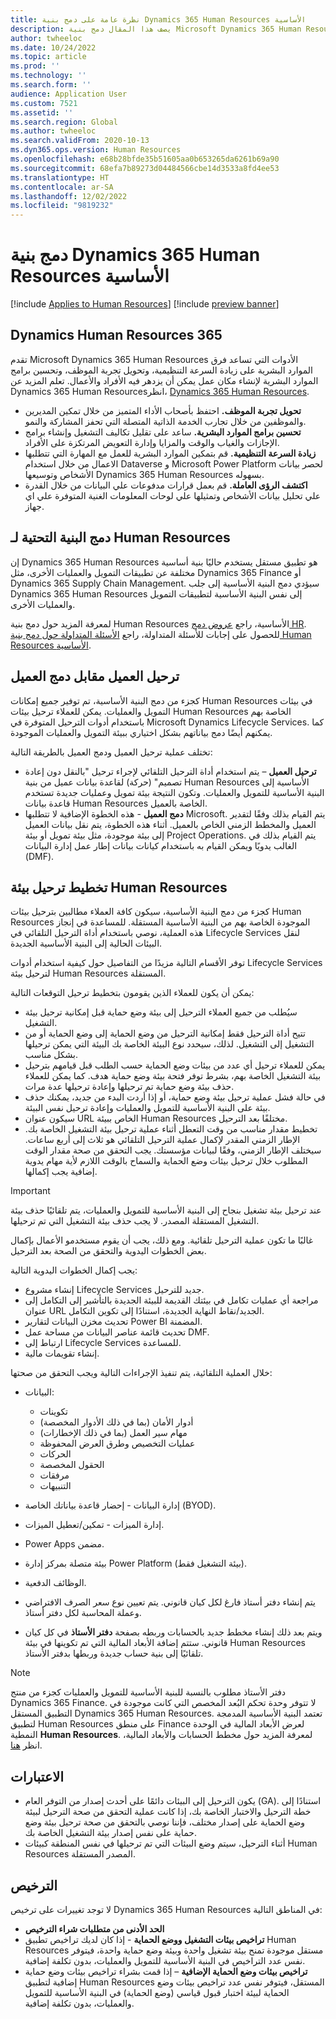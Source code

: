 ```yaml
---
title: نظرة عامة على دمج بنية Dynamics 365 Human Resources الأساسية
description: يصف هذا المقال دمج بنية Microsoft Dynamics 365 Human Resources الأساسية.
author: twheeloc
ms.date: 10/24/2022
ms.topic: article
ms.prod: ''
ms.technology: ''
ms.search.form: ''
audience: Application User
ms.custom: 7521
ms.assetid: ''
ms.search.region: Global
ms.author: twheeloc
ms.search.validFrom: 2020-10-13
ms.dyn365.ops.version: Human Resources
ms.openlocfilehash: e68b28bfde35b51605aa0b653265da6261b69a90
ms.sourcegitcommit: 68efa7b89273d04484566cbe14d3533a8fd4ee53
ms.translationtype: HT
ms.contentlocale: ar-SA
ms.lasthandoff: 12/02/2022
ms.locfileid: "9819232"
---
```

# <a name="dynamics-365-human-resources-infrastructure-merge"></a>دمج بنية Dynamics 365 Human Resources الأساسية 

[!include [Applies to Human Resources](../includes/applies-to-hr.md)]
[!include [preview banner](../includes/preview-banner.md)]

## <a name="dynamics-human-resources-365"></a>Dynamics Human Resources 365

تقدم Microsoft Dynamics 365 Human Resources الأدوات التي تساعد فرق الموارد البشرية على زيادة السرعة التنظيمية، وتحويل تجربة الموظف، وتحسين برامج الموارد البشرية لإنشاء مكان عمل يمكن أن يزدهر فيه الأفراد والأعمال. تعلم المزيد عن Dynamics 365 Human Resourcesانظر، [Dynamics 365 Human Resources](https://dynamics.microsoft.com/human-resources/overview/).

- **تحويل تجربة الموظف.** احتفظ بأصحاب الأداء المتميز من خلال تمكين المديرين والموظفين من خلال تجارب الخدمة الذاتية المتصلة التي تحفز المشاركة والنمو.
- **تحسين برامج الموارد البشرية.** ساعد على تقليل تكاليف التشغيل وإنشاء برامج الإجازات والغياب والوقت والمزايا وإدارة التعويض المرتكزة على الأفراد.
- **زيادة السرعة التنظيمية.** قم بتمكين الموارد البشرية للعمل مع المهارة التي تتطلبها الاعمال من خلال استخدام Dataverse و Microsoft Power Platform لحصر بيانات الأشخاص وتوسيعها Dynamics 365 Human Resources بسهوله.
- **اكتشف الرؤى العاملة.** قم بعمل قرارات مدفوعات علي البيانات من خلال القدرة علي تحليل بيانات الأشخاص وتمثيلها علي لوحات المعلومات الغنية المتوفرة علي اي جهاز.

## <a name="human-resources-infrastructure-merge"></a>دمج البنية التحتية لـ Human Resources

إن Dynamics 365 Human Resources هو تطبيق مستقل يستخدم حاليًا بنية أساسية مختلفة عن تطبيقات التمويل والعمليات الأخرى، مثل Dynamics 365 Finance أو Dynamics 365 Supply Chain Management. سيؤدي دمج البنية الأساسية إلى جلب Dynamics 365 Human Resources إلى نفس البنية الأساسية لتطبيقات التمويل والعمليات الأخرى.

لمعرفة المزيد حول دمج بنية Human Resources الأساسية، راجع [عروض دمج HR](https://cloudblogs.microsoft.com/dynamics365/it/2021/09/15/merging-of-hr-offerings-brings-capabilities-together-for-customers/). للحصول على إجابات للأسئلة المتداولة، راجع [الأسئلة المتداولة حول دمج بنية Human Resources الأساسية](./hr-infrastructure-merge-faq.md).

## <a name="customer-migration-vs-customer-merge"></a>ترحيل العميل مقابل دمج العميل

كجزء من دمج البنية الأساسية، تم توفير جميع إمكانات Human Resources في بيئات التمويل والعمليات. يمكن للعملاء ترحيل بيئات Human Resources الخاصة بهم باستخدام أدوات الترحيل المتوفرة في Microsoft Dynamics Lifecycle Services. كما يمكنهم أيضًا دمج بياناتهم بشكل اختياري ببيئة التمويل والعمليات الموجودة. 

تختلف عملية ترحيل العميل ودمج العميل بالطريقة التالية:

- **ترحيل العميل** – يتم استخدام أداة الترحيل التلقائي لإجراء ترحيل "بالنقل دون إعادة تصميم" (حركة) لقاعدة بيانات عميل من بنية Human Resources الأساسية إلى البنية الأساسية للتمويل والعمليات. وتكون النتيجة بيئة تمويل وعمليات جديدة تستخدم قاعدة بيانات Human Resources الخاصة بالعميل. 
- **دمج العميل** - هذه الخطوة الإضافية لا تتطلبها Microsoft. يتم القيام بذلك وفقًا لتقدير العميل والمخطط الزمني الخاص بالعميل. أثناء هذه الخطوة، يتم نقل بيانات العميل إلى بيئة موجودة، مثل بيئة تمويل أو بيئة Project Operations. يتم القيام بذلك في الغالب يدويًا ويمكن القيام به باستخدام كيانات بيانات إطار عمل إدارة البيانات (DMF). 

## <a name="planning-a-human-resources-environment-migration"></a>تخطيط ترحيل بيئة Human Resources

كجزء من دمج البنية الأساسية، سيكون كافة العملاء مطالبين بترحيل بيئات Human Resources الموجودة الخاصة بهم من البنية الأساسية المستقلة. للمساعدة في إنجاز هذه العملية، نوصي باستخدام أداة الترحيل التلقائي في Lifecycle Services لنقل البيئات الحالية إلى البنية الأساسية الجديدة. 

توفر الأقسام التالية مزيدًا من التفاصيل حول كيفية استخدام أدوات Lifecycle Services لترحيل بيئة Human Resources المستقلة. 

يمكن أن يكون للعملاء الذين يقومون بتخطيط ترحيل التوقعات التالية:

- سيُطلب من جميع العملاء الترحيل إلى بيئة وضع حماية قبل إمكانية ترحيل بيئة التشغيل. 
- تتيح أداة الترحيل فقط إمكانية الترحيل من وضع الحماية إلى وضع الحماية أو من التشغيل إلى التشغيل. لذلك، سيحدد نوع البيئة الخاصة بك البيئة التي يمكن ترحيلها بشكل مناسب. 
- يمكن للعملاء ترحيل أي عدد من بيئات وضع الحماية حسب الطلب قبل قيامهم بترحيل بيئة التشغيل الخاصة بهم، بشرط توفر فتحة بيئة وضع حماية هدف. كما يمكن للعملاء حذف بيئة وضع حماية تم ترحيلها وإعادة ترحيلها عدة مرات. 
- في حالة فشل عملية ترحيل بيئة وضع حماية، أو إذا أردت البدء من جديد، يمكنك حذف بيئة على البنية الأساسية للتمويل والعمليات وإعادة ترحيل نفس البيئة.
- سيكون عنوان URL الخاص ببيئة Human Resources مختلفًا بعد الترحيل.
- تخطيط مقدار مناسب من وقت التعطل أثناء عملية ترحيل بيئة التشغيل الخاصة بك. الإطار الزمني المقدر لإكمال عملية الترحيل التلقائي هو ثلاث إلى أربع ساعات. سيختلف الإطار الزمني، وفقًا لبيانات مؤسستك. يجب التحقق من صحة مقدار الوقت المطلوب خلال ترحيل بيئات وضع الحماية والسماح بالوقت اللازم لأية مهام يدوية إضافية يجب إكمالها.

> [!IMPORTANT] 
> عند ترحيل بيئة تشغيل بنجاح إلى البنية الأساسية للتمويل والعمليات، يتم تلقائيًا حذف بيئة التشغيل المستقلة المصدر. لا يجب حذف بيئة التشغيل التي تم ترحيلها. 

غالبًا ما تكون عملية الترحيل تلقائية. ومع ذلك، يجب أن يقوم مستخدمو الأعمال بإكمال بعض الخطوات اليدوية والتحقق من الصحة بعد الترحيل.

يجب إكمال الخطوات اليدوية التالية:

- إنشاء مشروع Lifecycle Services جديد للترحيل.
- مراجعة أي عمليات تكامل في بيئتك القديمة للبيئة الجديدة بالتأشير إلى التكامل إلى عنوان URL الجديد/نقاط النهاية الجديدة، استنادًا إلى تكوين التكامل.
- تحديث مخزن البيانات لتقارير Power BI المضمنة.
- تحديث قائمة عناصر البيانات من مساحة عمل DMF.
- ارتباط إلى Lifecycle Services للمساعدة.
- إنشاء تقويمات مالية.

خلال العملية التلقائية، يتم تنفيذ الإجراءات التالية ويجب التحقق من صحتها:

- البيانات:

    - تكوينات
    - أدوار الأمان (بما في ذلك الأدوار المخصصة)
    - مهام سير العمل (بما في ذلك الإخطارات)
    - عمليات التخصيص وطرق العرض المحفوظة
    - الحركات
    - الحقول المخصصة
    - مرفقات
    - التنبيهات

- إدارة البيانات - إحضار قاعدة بياناتك الخاصة (BYOD).
- إدارة الميزات - تمكين/تعطيل الميزات.
- Power Apps مضمن.
- بيئة متصلة بمركز إدارة Power Platform (بيئة التشغيل فقط).
- الوظائف الدفعية.
- يتم إنشاء دفتر أستاذ فارغ لكل كيان قانوني. يتم تعيين نوع سعر الصرف الافتراضي وعملة المحاسبة لكل دفتر أستاذ.
- ويتم بعد ذلك إنشاء مخطط جديد بالحسابات وربطه بصفحة **دفتر الأستاذ** في كل كيان قانوني. ستتم إضافة الأبعاد المالية التي تم تكوينها في بيئة Human Resources تلقائيًا إلى بنية حساب جديدة وربطها بدفتر الأستاذ. 

> [!NOTE]
> دفتر الأستاذ مطلوب بالنسبة للبنية الأساسية للتمويل والعمليات كجزء من منتج Dynamics 365 Finance. لا تتوفر وحدة تحكم البُعد المخصص التي كانت موجودة في التطبيق المستقل Dynamics 365 Human Resources. تعتمد البنية الأساسية المدمجة لتطبيق Human Resources على منطق Finance لعرض الأبعاد المالية في الوحدة النمطية **Human Resources**. لمعرفة المزيد حول مخطط الحسابات والأبعاد المالية، انظر [هنا](../finance/general-ledger/plan-chart-of-accounts.md). 

## <a name="considerations"></a>الاعتبارات

- يكون الترحيل إلى البيئات دائمًا على أحدث إصدار من التوفر العام (GA). استنادًا إلى خطة الترحيل والاختبار الخاصة بك، إذا كانت عملية التحقق من صحة الترحيل لبيئة وضع الحماية على إصدار مختلف، فإننا نوصي بالتحقق من صحة ترحيل بيئة وضع حماية على نفس إصدار بيئة التشغيل الخاصة بك. 
- أثناء الترحيل، سيتم وضع البيئات التي تم ترحيلها في نفس المنطقة كبيئات Human Resources المصدر المستقلة.

## <a name="licensing"></a>الترخيص

لا توجد تغييرات على ترخيص Dynamics 365 Human Resources في المناطق التالية: 

- **الحد الأدنى من متطلبات شراء الترخيص**
- **تراخيص بيئات التشغيل ووضع الحماية** - إذا كان لديك تراخيص تطبيق Human Resources مستقل موجودة تمنح بيئة تشغيل واحدة وبيئة وضع حماية واحدة، فيتوفر نفس عدد التراخيص في البنية الأساسية للتمويل والعمليات، بدون تكلفة إضافية.
- **تراخيص بيئات وضع الحماية الإضافية** – إذا قمت بشراء تراخيص بيئات وضع حماية إضافية لتطبيق Human Resources المستقل، فيتوفر نفس عدد تراخيص بيئات وضع الحماية لبيئة اختبار قبول قياسي (وضع الحماية) في البنية الأساسية للتمويل والعمليات، بدون تكلفة إضافية. 
